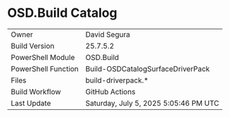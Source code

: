 ﻿# OSD.Build Catalog

| | |
|-|-|
| Owner | David Segura |
| Build Version | 25.7.5.2 |
| PowerShell Module | OSD.Build |
| PowerShell Function | Build-OSDCatalogSurfaceDriverPack |
| Files | build-driverpack.* |
| Build Workflow | GitHub Actions |
| Last Update | Saturday, July 5, 2025 5:05:46 PM UTC |
